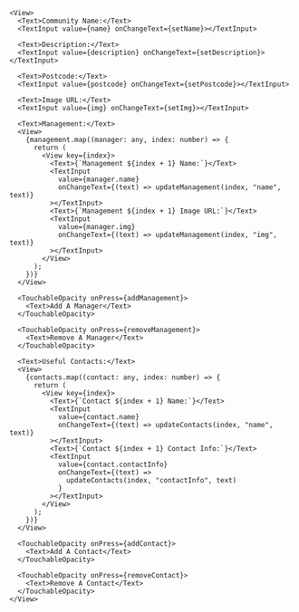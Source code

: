 
    <View>
      <Text>Community Name:</Text>
      <TextInput value={name} onChangeText={setName}></TextInput>

      <Text>Description:</Text>
      <TextInput value={description} onChangeText={setDescription}></TextInput>

      <Text>Postcode:</Text>
      <TextInput value={postcode} onChangeText={setPostcode}></TextInput>

      <Text>Image URL:</Text>
      <TextInput value={img} onChangeText={setImg}></TextInput>

      <Text>Management:</Text>
      <View>
        {management.map((manager: any, index: number) => {
          return (
            <View key={index}>
              <Text>{`Management ${index + 1} Name:`}</Text>
              <TextInput
                value={manager.name}
                onChangeText={(text) => updateManagement(index, "name", text)}
              ></TextInput>
              <Text>{`Management ${index + 1} Image URL:`}</Text>
              <TextInput
                value={manager.img}
                onChangeText={(text) => updateManagement(index, "img", text)}
              ></TextInput>
            </View>
          );
        })}
      </View>

      <TouchableOpacity onPress={addManagement}>
        <Text>Add A Manager</Text>
      </TouchableOpacity>

      <TouchableOpacity onPress={removeManagement}>
        <Text>Remove A Manager</Text>
      </TouchableOpacity>

      <Text>Useful Contacts:</Text>
      <View>
        {contacts.map((contact: any, index: number) => {
          return (
            <View key={index}>
              <Text>{`Contact ${index + 1} Name:`}</Text>
              <TextInput
                value={contact.name}
                onChangeText={(text) => updateContacts(index, "name", text)}
              ></TextInput>
              <Text>{`Contact ${index + 1} Contact Info:`}</Text>
              <TextInput
                value={contact.contactInfo}
                onChangeText={(text) =>
                  updateContacts(index, "contactInfo", text)
                }
              ></TextInput>
            </View>
          );
        })}
      </View>

      <TouchableOpacity onPress={addContact}>
        <Text>Add A Contact</Text>
      </TouchableOpacity>

      <TouchableOpacity onPress={removeContact}>
        <Text>Remove A Contact</Text>
      </TouchableOpacity>
    </View>